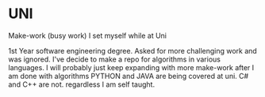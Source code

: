 # UNI
Make-work (busy work) I set myself while at Uni






1st Year software engineering degree. Asked for more challenging work and was ignored.
I've decide to make a repo for algorithms in various languages.
I will probably just keep expanding with more make-work after I am done with algorithms
PYTHON and JAVA are being covered at uni.
C# and C++ are not.
regardless I am self taught.
